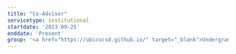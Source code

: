 ```yaml
---
title: "Co-Advisor"
servicetype: institutional
startdate: '2023-09-25'
enddate: 'Present'
group: '<a href="https://ubicucsd.github.io/" target="_blank">Undergraduate Bioinformatics Club (UBIC)</a>, <a href="https://ucsd.edu/" target="_blank">UC San Diego</a>'
---
```


